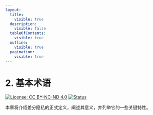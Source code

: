 ```yaml
---
layout:
  title:
    visible: true
  description:
    visible: false
  tableOfContents:
    visible: true
  outline:
    visible: true
  pagination:
    visible: true
---
```


# 2. 基本术语

[![License: CC BY-NC-ND 4.0](https://img.shields.io/badge/License-CC\_BY--NC--ND\_4.0-lightgrey.svg)](https://creativecommons.org/licenses/by-nc-nd/4.0/) [![Status](https://img.shields.io/badge/Github-Ready-blue.svg?logo=github)](https://github.com/HouJP/the-algorithmic-foundations-of-differential-privacy)

本章将介绍差分隐私的正式定义，阐述其意义，并列举它的一些关键特性。
